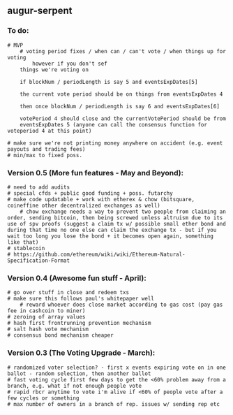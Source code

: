 augur-serpent
-------------

### To do:
	# MVP
		# voting period fixes / when can / can't vote / when things up for voting
			however if you don't sef
        things we're voting on

        if blockNum / periodLength is say 5 and eventsExpDates[5]

        the current vote period should be on things from eventsExpDates 4

        then once blockNum / periodLength is say 6 and eventsExpDates[6]

       	votePeriod 4 should close and the currentVotePeriod should be from
   		eventsExpDates 5 (anyone can call the consensus function for voteperiod 4 at this point)

	# make sure we're not printing money anywhere on accident (e.g. event payouts and trading fees)
	# min/max to fixed poss.

### Version 0.5 (More fun features - May and Beyond):
	# need to add audits
	# special cfds + public good funding + poss. futarchy
	# make code updatable + work with etherex & chow (bitsquare, coineffine other decentralized exchanges as well)
		# chow exchange needs a way to prevent two people from claiming an order, sending bitcoin, then being screwed unless altruism due to its use of spv proofs (suggest a claim tx w/ possible small ether bond and during that time no one else can claim the exchange tx - but if you wait too long you lose the bond + it becomes open again, something like that)
	# stablecoin
	# https://github.com/ethereum/wiki/wiki/Ethereum-Natural-Specification-Format

### Version 0.4 (Awesome fun stuff - April):
	# go over stuff in close and redeem txs
	# make sure this follows paul's whitepaper well	
		# reward whoever does close market according to gas cost (pay gas fee in cashcoin to miner)
	# zeroing of array values
	# hash first frontrunning prevention mechanism
	# salt hash vote mechanism
	# consensus bond mechanism cheaper

### Version 0.3 (The Voting Upgrade - March):
	# randomized voter selection? - first x events expiring vote on in one ballot - random selection, then another ballot
	# fast voting cycle first few days to get the <60% problem away from a branch, e.g. what if not enough people vote
	# rapid rbcr anytime to vote i'm alive if <60% of people vote after a few cycles or something
	# max number of owners in a branch of rep. issues w/ sending rep etc